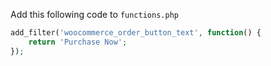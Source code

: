 Add this following code to `functions.php`
```php
add_filter('woocommerce_order_button_text', function() {
    return 'Purchase Now';
});
```